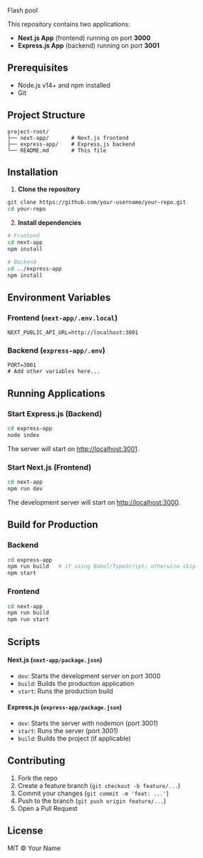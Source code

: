Flash pool

This repository contains two applications:

* **Next.js App** (frontend) running on port **3000**
* **Express.js App** (backend) running on port **3001**

## Prerequisites

* Node.js v14+ and npm installed
* Git

## Project Structure

```
project-root/
├── next-app/       # Next.js frontend
├── express-app/    # Express.js backend
└── README.md       # This file
```

## Installation

1. **Clone the repository**

```bash
git clone https://github.com/your-username/your-repo.git
cd your-repo
```

2. **Install dependencies**

```bash
# Frontend
cd next-app
npm install

# Backend
cd ../express-app
npm install
```

## Environment Variables

### Frontend (`next-app/.env.local`)

```env
NEXT_PUBLIC_API_URL=http://localhost:3001
```

### Backend (`express-app/.env`)

```env
PORT=3001
# Add other variables here...
```

## Running Applications

### Start Express.js (Backend)

```bash
cd express-app
node index
```

The server will start on [http://localhost:3001](http://localhost:3001).

### Start Next.js (Frontend)

```bash
cd next-app
npm run dev
```

The development server will start on [http://localhost:3000](http://localhost:3000).

## Build for Production

### Backend

```bash
cd express-app
npm run build   # if using Babel/TypeScript; otherwise skip
npm start
```

### Frontend

```bash
cd next-app
npm run build
npm run start
```

## Scripts

#### Next.js (`next-app/package.json`)

* `dev`: Starts the development server on port 3000
* `build`: Builds the production application
* `start`: Runs the production build

#### Express.js (`express-app/package.json`)

* `dev`: Starts the server with nodemon (port 3001)
* `start`: Runs the server (port 3001)
* `build`: Builds the project (if applicable)

## Contributing

1. Fork the repo
2. Create a feature branch (`git checkout -b feature/...`)
3. Commit your changes (`git commit -m 'feat: ...'`)
4. Push to the branch (`git push origin feature/...`)
5. Open a Pull Request

## License

MIT © Your Name
